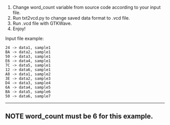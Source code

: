1.  Change word_count variable from source code according to your input file.
2.	Run txt2vcd.py to change saved data format to .vcd file.
3.	Run .vcd file with GTKWave. 
4.	Enjoy!

Input file example:

```
24 -> data1, sample1 
BA -> data2, sample1
50 -> data3, sample1
E6 -> data4, sample1
7C -> data5, sample1
12 -> data6, sample1
A8 -> data1, sample2
3E -> data2, sample3
D4 -> data3, sample4
6A -> data4, sample5
BA -> data5, sample6
50 -> data6, sample7
```


---
**NOTE**
word_count must be 6 for this example.
---
